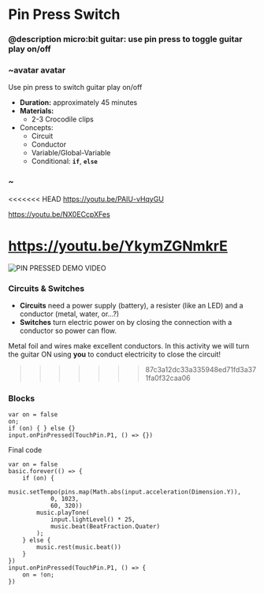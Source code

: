 # Pin Press Switch

### @description micro:bit guitar: use pin press to toggle guitar play on/off

### ~avatar avatar
Use pin press to switch guitar play on/off
* **Duration:** approximately 45 minutes
* **Materials:**
   * 2-3 Crocodile clips
* Concepts:
    * Circuit  
    * Conductor 
    * Variable/Global-Variable  
    * Conditional: **`if`**, **`else`**  
### ~

<<<<<<< HEAD
https://youtu.be/PAIU-vHqyGU

https://youtu.be/NX0ECcpXFes

https://youtu.be/YkymZGNmkrE
=======
![PIN PRESSED DEMO VIDEO]()
### Circuits & Switches
* **Circuits** need a power supply (battery), a resister (like an LED) and a conductor (metal, water, or...?)
* **Switches** turn electric power on by closing the connection with a conductor so power can flow.   

Metal foil and wires make excellent conductors. In this activity we will turn the guitar ON using **you** to conduct electricity to close the circuit!
>>>>>>> 87c3a12dc33a335948ed71fd3a371fa0f32caa06

### Blocks

```cards
var on = false
on;
if (on) { } else {}
input.onPinPressed(TouchPin.P1, () => {})
```

Final code
```blocks
var on = false
basic.forever(() => {
    if (on) {
        music.setTempo(pins.map(Math.abs(input.acceleration(Dimension.Y)),
            0, 1023,
            60, 320))
        music.playTone(
            input.lightLevel() * 25,
            music.beat(BeatFraction.Quater)
        );
    } else {
        music.rest(music.beat())
    }
})
input.onPinPressed(TouchPin.P1, () => {
    on = !on;
})
```
